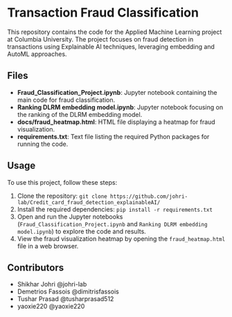 # Transaction Fraud Classification
This repository contains the code for the Applied Machine Learning project at Columbia University. The project focuses on fraud detection in transactions using Explainable AI techniques, leveraging embedding and AutoML approaches.

## Files

- **Fraud_Classification_Project.ipynb**: Jupyter notebook containing the main code for fraud classification.
- **Ranking DLRM embedding model.ipynb**: Jupyter notebook focusing on the ranking of the DLRM embedding model.
- **docs/fraud_heatmap.html**: HTML file displaying a heatmap for fraud visualization.
- **requirements.txt**: Text file listing the required Python packages for running the code.

## Usage

To use this project, follow these steps:

1. Clone the repository: `git clone https://github.com/johri-lab/Credit_card_fraud_detection_explainableAI/`
2. Install the required dependencies: `pip install -r requirements.txt`
3. Open and run the Jupyter notebooks (`Fraud_Classification_Project.ipynb` and `Ranking DLRM embedding model.ipynb`) to explore the code and results.
4. View the fraud visualization heatmap by opening the `fraud_heatmap.html` file in a web browser.

## Contributors

- Shikhar Johri @johri-lab
- Demetrios Fassois @dimitrisfassois 
- Tushar Prasad @tusharprasad512
- yaoxie220 @yaoxie220

